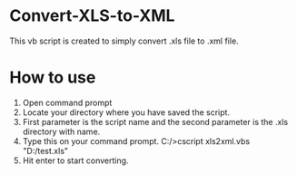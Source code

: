 # Convert-XLS-to-XML
This vb script is created to simply convert .xls file to .xml file.

# How to use
1. Open command prompt
2. Locate your directory where you have saved the script.
3. First parameter is the script name and the second parameter is the .xls directory with name.
4. Type this on your command prompt.
    C:/>cscript xls2xml.vbs "D:/test.xls"
5. Hit enter to start converting.
